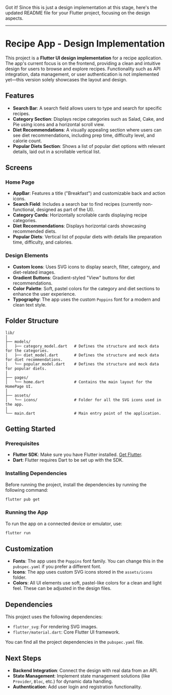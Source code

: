 Got it! Since this is just a design implementation at this stage, here's the updated README file for your Flutter project, focusing on the design aspects.

---

# Recipe App - Design Implementation

This project is a **Flutter UI design implementation** for a recipe application. The app's current focus is on the frontend, providing a clean and intuitive design for users to browse and explore recipes. Functionality such as API integration, data management, or user authentication is not implemented yet—this version solely showcases the layout and design.

## Features

- **Search Bar**: A search field allows users to type and search for specific recipes.
- **Category Section**: Displays recipe categories such as Salad, Cake, and Pie using icons and a horizontal scroll view.
- **Diet Recommendations**: A visually appealing section where users can see diet recommendations, including prep time, difficulty level, and calorie count.
- **Popular Diets Section**: Shows a list of popular diet options with relevant details, laid out in a scrollable vertical list.

## Screens

### Home Page
- **AppBar**: Features a title ("Breakfast") and customizable back and action icons.
- **Search Field**: Includes a search bar to find recipes (currently non-functional, designed as part of the UI).
- **Category Cards**: Horizontally scrollable cards displaying recipe categories.
- **Diet Recommendations**: Displays horizontal cards showcasing recommended diets.
- **Popular Diets**: Vertical list of popular diets with details like preparation time, difficulty, and calories.

### Design Elements
- **Custom Icons**: Uses SVG icons to display search, filter, category, and diet-related images.
- **Gradient Buttons**: Gradient-styled "View" buttons for diet recommendations.
- **Color Palette**: Soft, pastel colors for the category and diet sections to enhance the user experience.
- **Typography**: The app uses the custom `Poppins` font for a modern and clean text style.

## Folder Structure

```
lib/
│
├── models/
│   ├── category_model.dart   # Defines the structure and mock data for the categories.
│   ├── diet_model.dart       # Defines the structure and mock data for diet recommendations.
│   └── popular_model.dart    # Defines the structure and mock data for popular diets.
│
├── pages/
│   └── home.dart             # Contains the main layout for the HomePage UI.
│
├── assets/
│   └── icons/                # Folder for all the SVG icons used in the app.
│
└── main.dart                 # Main entry point of the application.
```

## Getting Started

### Prerequisites

- **Flutter SDK**: Make sure you have Flutter installed. [Get Flutter](https://flutter.dev/docs/get-started/install).
- **Dart**: Flutter requires Dart to be set up with the SDK.

### Installing Dependencies

Before running the project, install the dependencies by running the following command:

```bash
flutter pub get
```

### Running the App

To run the app on a connected device or emulator, use:

```bash
flutter run
```

## Customization

- **Fonts**: The app uses the `Poppins` font family. You can change this in the `pubspec.yaml` if you prefer a different font.
- **Icons**: The app uses custom SVG icons stored in the `assets/icons` folder.
- **Colors**: All UI elements use soft, pastel-like colors for a clean and light feel. These can be adjusted in the design files.

## Dependencies

This project uses the following dependencies:

- `flutter_svg`: For rendering SVG images.
- `flutter/material.dart`: Core Flutter UI framework.

You can find all the project dependencies in the `pubspec.yaml` file.

## Next Steps

- **Backend Integration**: Connect the design with real data from an API.
- **State Management**: Implement state management solutions (like `Provider`, `Bloc`, etc.) for dynamic data handling.
- **Authentication**: Add user login and registration functionality.

